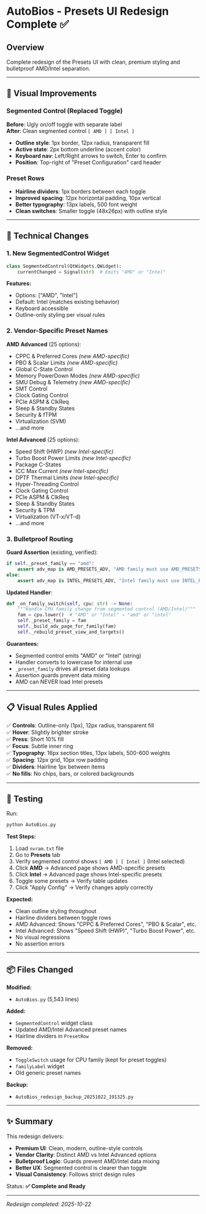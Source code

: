 # AutoBios - Presets UI Redesign Complete ✅

## Overview
Complete redesign of the Presets UI with clean, premium styling and bulletproof AMD/Intel separation.

---

## 🎨 Visual Improvements

### Segmented Control (Replaced Toggle)
**Before**: Ugly on/off toggle with separate label  
**After**: Clean segmented control `[ AMD ] [ Intel ]`

- **Outline style**: 1px border, 12px radius, transparent fill
- **Active state**: 2px bottom underline (accent color)
- **Keyboard nav**: Left/Right arrows to switch, Enter to confirm
- **Position**: Top-right of "Preset Configuration" card header

### Preset Rows
- **Hairline dividers**: 1px borders between each toggle
- **Improved spacing**: 12px horizontal padding, 10px vertical
- **Better typography**: 13px labels, 500 font weight
- **Clean switches**: Smaller toggle (48x26px) with outline style

---

## 🔧 Technical Changes

### 1. New SegmentedControl Widget
```python
class SegmentedControl(QtWidgets.QWidget):
    currentChanged = Signal(str)  # Emits "AMD" or "Intel"
```

**Features:**
- Options: ["AMD", "Intel"]
- Default: Intel (matches existing behavior)
- Keyboard accessible
- Outline-only styling per visual rules

### 2. Vendor-Specific Preset Names

**AMD Advanced** (25 options):
- CPPC & Preferred Cores *(new AMD-specific)*
- PBO & Scalar Limits *(new AMD-specific)*
- Global C-State Control
- Memory PowerDown Modes *(new AMD-specific)*
- SMU Debug & Telemetry *(new AMD-specific)*
- SMT Control
- Clock Gating Control
- PCIe ASPM & ClkReq
- Sleep & Standby States
- Security & fTPM
- Virtualization (SVM)
- ...and more

**Intel Advanced** (25 options):
- Speed Shift (HWP) *(new Intel-specific)*
- Turbo Boost Power Limits *(new Intel-specific)*
- Package C-States
- ICC Max Current *(new Intel-specific)*
- DPTF Thermal Limits *(new Intel-specific)*
- Hyper-Threading Control
- Clock Gating Control
- PCIe ASPM & ClkReq
- Sleep & Standby States
- Security & TPM
- Virtualization (VT-x/VT-d)
- ...and more

### 3. Bulletproof Routing

**Guard Assertion** (existing, verified):
```python
if self._preset_family == "amd":
    assert adv_map is AMD_PRESETS_ADV, "AMD family must use AMD_PRESETS_ADV"
else:
    assert adv_map is INTEL_PRESETS_ADV, "Intel family must use INTEL_PRESETS_ADV"
```

**Updated Handler**:
```python
def _on_family_switch(self, cpu: str) -> None:
    """Handle CPU family change from segmented control (AMD/Intel)"""
    fam = cpu.lower()  # "AMD" or "Intel" → "amd" or "intel"
    self._preset_family = fam
    self._build_adv_page_for_family(fam)
    self._rebuild_preset_view_and_targets()
```

**Guarantees:**
- Segmented control emits "AMD" or "Intel" (string)
- Handler converts to lowercase for internal use
- `_preset_family` drives all preset data lookups
- Assertion guards prevent data mixing
- AMD can NEVER load Intel presets

---

## 📋 Visual Rules Applied

✅ **Controls**: Outline-only (1px), 12px radius, transparent fill  
✅ **Hover**: Slightly brighter stroke  
✅ **Press**: Short 10% fill  
✅ **Focus**: Subtle inner ring  
✅ **Typography**: 16px section titles, 13px labels, 500-600 weights  
✅ **Spacing**: 12px grid, 10px row padding  
✅ **Dividers**: Hairline 1px between items  
✅ **No fills**: No chips, bars, or colored backgrounds  

---

## 🧪 Testing

Run:
```bash
python AutoBios.py
```

**Test Steps:**
1. Load `nvram.txt` file
2. Go to **Presets** tab
3. Verify segmented control shows `[ AMD ] [ Intel ]` (Intel selected)
4. Click **AMD** → Advanced page shows AMD-specific presets
5. Click **Intel** → Advanced page shows Intel-specific presets
6. Toggle some presets → Verify table updates
7. Click "Apply Config" → Verify changes apply correctly

**Expected:**
- Clean outline styling throughout
- Hairline dividers between toggle rows
- AMD Advanced: Shows "CPPC & Preferred Cores", "PBO & Scalar", etc.
- Intel Advanced: Shows "Speed Shift (HWP)", "Turbo Boost Power", etc.
- No visual regressions
- No assertion errors

---

## 📦 Files Changed

**Modified:**
- `AutoBios.py` (5,543 lines)

**Added:**
- `SegmentedControl` widget class
- Updated AMD/Intel Advanced preset names
- Hairline dividers in `PresetRow`

**Removed:**
- `ToggleSwitch` usage for CPU family (kept for preset toggles)
- `familyLabel` widget
- Old generic preset names

**Backup:**
- `AutoBios_redesign_backup_20251022_191325.py`

---

## ✨ Summary

This redesign delivers:
- **Premium UI**: Clean, modern, outline-style controls
- **Vendor Clarity**: Distinct AMD vs Intel Advanced options
- **Bulletproof Logic**: Guards prevent AMD/Intel data mixing
- **Better UX**: Segmented control is clearer than toggle
- **Visual Consistency**: Follows strict design rules

Status: **✅ Complete and Ready**

---

*Redesign completed: 2025-10-22*
